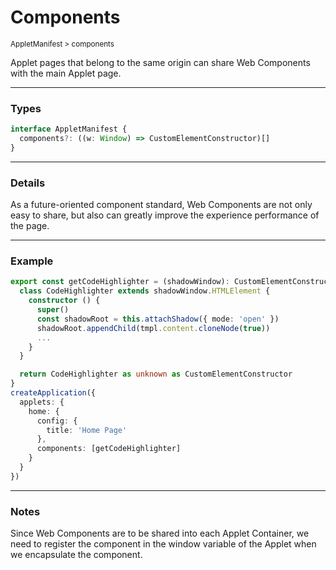 # Components

<small>AppletManifest > components</small>

Applet pages that belong to the same origin can share Web Components with the main Applet page.

---

<h3>Types</h3>

```ts
interface AppletManifest {
  components?: ((w: Window) => CustomElementConstructor)[]
}
```

---

<h3>Details</h3>

As a future-oriented component standard, Web Components are not only easy to share, but also can greatly improve the experience performance of the page.

---

<h3>Example</h3>

```ts
export const getCodeHighlighter = (shadowWindow): CustomElementConstructor => {
  class CodeHighlighter extends shadowWindow.HTMLElement {
    constructor () {
      super()
      const shadowRoot = this.attachShadow({ mode: 'open' })
      shadowRoot.appendChild(tmpl.content.cloneNode(true))
      ...
    }
  }

  return CodeHighlighter as unknown as CustomElementConstructor
}
createApplication({
  applets: {
    home: {
      config: {
        title: 'Home Page'
      },
      components: [getCodeHighlighter]
    }
  }
})

```

---

<h3>Notes</h3>

Since Web Components are to be shared into each Applet Container, we need to register the component in the window variable of the Applet when we encapsulate the component.
